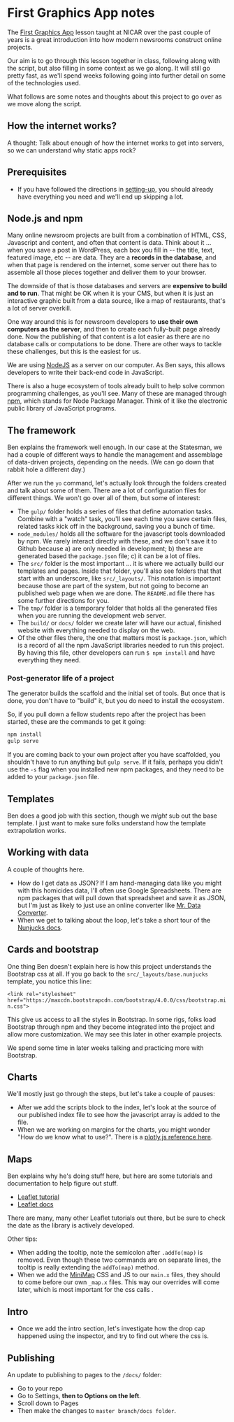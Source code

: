 # First Graphics App notes

The [First Graphics App](http://www.firstgraphicsapp.org/) lesson taught at NICAR over the past couple of years is a great introduction into how modern newsrooms construct online projects.

Our aim is to go through this lesson together in class, following along with the script, but also filling in some context as we go along. It will still go pretty fast, as we'll spend weeks following going into further detail on some of the technologies used.

What follows are some notes and thoughts about this project to go over as we move along the script.

## How the internet works?

A thought: Talk about enough of how the internet works to get into servers, so we can understand why static apps rock?

## Prerequisites

- If you have followed the directions in [setting-up](https://github.com/utdata/setting-up), you should already have everything you need and we'll end up skipping a lot.

## Node.js and npm

Many online newsroom projects are built from a combination of HTML, CSS, Javascript and content, and often that content is data. Think about it ... when you save a post in WordPress, each box you fill in -- the title, text, featured image, etc -- are data. They are a **records in the database**, and when that page is rendered on the internet, some server out there has to assemble all those pieces together and deliver them to your browser.

The downside of that is those databases and servers are **expensive to build and to run**. That might be OK when it is your CMS, but when it is just an interactive graphic built from a data source, like a map of restaurants, that's a lot of server overkill.

One way around this is for newsroom developers to **use their own computers as the server**, and then to create each fully-built page already done. Now the publishing of that content is a lot easier as there are no database calls or computations to be done. There are other ways to tackle these challenges, but this is the easiest for us.

We are using [NodeJS](https://nodejs.org/en/) as a server on our computer. As Ben says, this allows developers to write their back-end code in JavaScript.

There is also a huge ecosystem of tools already built to help solve common programming challenges, as you'll see. Many of these are managed through [npm](https://www.npmjs.com/), which stands for Node Package Manager. Think of it like the electronic public library of JavaScript programs.

## The framework

Ben explains the framework well enough. In our case at the Statesman, we had a couple of different ways to handle the management and assemblage of data-driven projects, depending on the needs. (We can go down that rabbit hole a different day.)

After we run the `yo` command, let's actually look through the folders created and talk about some of them. There are a lot of configuration files for different things. We won't go over all of them, but some of interest:

- The `gulp/` folder holds a series of files that define automation tasks. Combine with a "watch" task, you'll see each time you save certain files, related tasks kick off in the background, saving you a bunch of time.
- `node_modules/` holds all the software for the javascript tools downloaded by npm. We rarely interact directly with these, and we don't save it to Github because a) are only needed in development; b) these are generated based the `package.json` file; c) it can be a lot of files.
- The `src/` folder is the most important ... it is where we actually build our templates and pages. Inside that folder, you'll also see folders that that start with an underscore, like `src/_layouts/`. This notation is important because those are part of the system, but not going to become an published web page when we are done. The `README.md` file there has some further directions for you.
- The `tmp/` folder is a temporary folder that holds all the generated files when you are running the development web server.
- The `build/` or `docs/` folder we create later will have our actual, finished website with everything needed to display on the web.
- Of the other files there, the one that matters most is `package.json`, which is a record of all the npm JavaScript libraries needed to run this project. By having this file, other developers can run `$ npm install` and have everything they need.

### Post-generator life of a project

The generator builds the scaffold and the initial set of tools. But once that is done, you don't have to "build" it, but you do need to install the ecosystem.

So, if you pull down a fellow students repo after the project has been started, these are the commands to get it going:

```bash
npm install
gulp serve
```

If you are coming back to your own project after you have scaffolded, you shouldn't have to run anything but `gulp serve`. If it fails, perhaps you didn't use the `-s` flag when  you installed new npm packages, and they need to be added to your `package.json` file.

## Templates

Ben does a good job with this section, though we _might_ sub out the base template. I just want to make sure folks understand how the template extrapolation works.

## Working with data

A couple of thoughts here.

- How do I get data as JSON? If I am hand-managing data like you might with this homicides data, I'll often use Google Spreadsheets. There are npm packages that will pull down that spreadsheet and save it as JSON, but I'm just as likely to just use an online converter like [Mr. Data Converter](http://shancarter.github.io/mr-data-converter/).
- When we get to talking about the loop, let's take a short tour of the [Nunjucks docs](https://mozilla.github.io/nunjucks/templating.html#for).

## Cards and bootstrap

One thing Ben doesn't explain here is how this project understands the Bootstrap css at all. If you go back to the `src/_layouts/base.nunjucks` template, you notice this line:

`<link rel="stylesheet" href="https://maxcdn.bootstrapcdn.com/bootstrap/4.0.0/css/bootstrap.min.css">`

This give us access to all the styles in Bootstrap. In some rigs, folks load Bootstrap through npm and they become integrated into the project and allow more customization. We may see this later in other example projects.

We spend some time in later weeks talking and practicing more with Bootstrap.

## Charts

We'll mostly just go through the steps, but let's take a couple of pauses:

- After we add the scripts block to the index, let's look at the source of our published index file to see how the javascript array is added to the file.
- When we are working on margins for the charts, you might wonder "How do we know what to use?". There is a [plotly.js reference here](https://plot.ly/javascript/reference/).

## Maps

Ben explains why he's doing stuff here, but here are some tutorials and documentation to help figure out stuff.

- [Leaflet tutorial](https://leafletjs.com/examples.html)
- [Leaflet docs](https://leafletjs.com/reference-1.3.4.html)

There are many, many other Leaflet tutorials out there, but be sure to check the date as the library is actively developed.


Other tips:

- When adding the tooltip, note the semicolon after `.addTo(map)` is removed. Even though these two commands are on separate lines, the tooltip is really extending the `addTo(map)` method.
- When we add the [MiniMap](https://github.com/Norkart/Leaflet-MiniMap) CSS and JS to our `main.x` files, they should to come before our own `_map.x` files. This way our overrides will come later, which is most important for the css calls  .

## Intro

- Once we add the intro section, let's investigate how the drop cap happened using the inspector, and try to find out where the css is.

## Publishing

An update to publishing to pages to the `/docs/` folder:

- Go to your repo
- Go to Settings, **then to Options on the left**.
- Scroll down to Pages
- Then make the changes to `master branch/docs folder`.